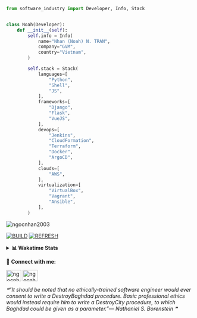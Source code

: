 ```python
from software_industry import Developer, Info, Stack


class Noah(Developer):
    def __init__(self):
        self.info = Info(
            name="Nhan (Noah) N. TRAN",
            company="GVM",
            country="Vietnam",
        )

        self.stack = Stack(
            languages=[
                "Python",
                "Shell",
                "JS",
            ],
            frameworks=[
                "Django",
                "Flask",
                "VueJS",
            ],
            devops=[
                "Jenkins",
                "CloudFormation",
                "Terraform",
                "Docker",
                "ArgoCD",
            ],
            clouds=[
                "AWS",
            ],
            virtualization=[
                "VirtualBox",
                "Vagrant",
                "Ansible",
            ],
        )
```
<img src="https://komarev.com/ghpvc/?username=ngocnhan2003&label=Profile%20views&color=0e75b6&style=flat" alt="ngocnhan2003" /> 

[![BUILD](https://github.com/ngocnhan2003/ngocnhan2003/actions/workflows/001_build.yml/badge.svg)](https://github.com/ngocnhan2003/ngocnhan2003/actions/workflows/001_build.yml)
[![REFRESH](https://github.com/ngocnhan2003/ngocnhan2003/actions/workflows/002_refresh.yml/badge.svg)](https://github.com/ngocnhan2003/ngocnhan2003/actions/workflows/002_refresh.yml)

<details> 
  <summary><b>📊 Wakatime Stats</b></summary>
  <br>
  
<!--START_SECTION:waka-->
![Code Time](http://img.shields.io/badge/Code%20Time-642%20hrs%2030%20mins-blue)

**I'm a Night 🦉** 

```text
🌞 Morning    40 commits     ████░░░░░░░░░░░░░░░░░░░░░   18.02% 
🌆 Daytime    54 commits     ██████░░░░░░░░░░░░░░░░░░░   24.32% 
🌃 Evening    62 commits     ███████░░░░░░░░░░░░░░░░░░   27.93% 
🌙 Night      66 commits     ███████░░░░░░░░░░░░░░░░░░   29.73%

```
📅 **I'm Most Productive on Saturday** 

```text
Monday       38 commits     ████░░░░░░░░░░░░░░░░░░░░░   17.12% 
Tuesday      28 commits     ███░░░░░░░░░░░░░░░░░░░░░░   12.61% 
Wednesday    23 commits     ██░░░░░░░░░░░░░░░░░░░░░░░   10.36% 
Thursday     5 commits      ░░░░░░░░░░░░░░░░░░░░░░░░░   2.25% 
Friday       4 commits      ░░░░░░░░░░░░░░░░░░░░░░░░░   1.8% 
Saturday     62 commits     ███████░░░░░░░░░░░░░░░░░░   27.93% 
Sunday       62 commits     ███████░░░░░░░░░░░░░░░░░░   27.93%

```


📊 **This Week I Spent My Time On** 

```text
⌚︎ Time Zone: Asia/Ho_Chi_Minh

💬 Programming Languages: 
Go                       7 hrs 20 mins       ████████████████████░░░░░   82.71% 
JavaScript               25 mins             █░░░░░░░░░░░░░░░░░░░░░░░░   4.76% 
Other                    17 mins             ░░░░░░░░░░░░░░░░░░░░░░░░░   3.37% 
PHP                      16 mins             ░░░░░░░░░░░░░░░░░░░░░░░░░   3.02% 
SQL                      12 mins             ░░░░░░░░░░░░░░░░░░░░░░░░░   2.38%

🔥 Editors: 
GoLand                   7 hrs 3 mins        ███████████████████░░░░░░   79.4% 
VS Code                  1 hr 49 mins        █████░░░░░░░░░░░░░░░░░░░░   20.6%

💻 Operating System: 
Linux                    8 hrs 52 mins       █████████████████████████   100.0%

```

**I Mostly Code in Python** 

```text
Python                   14 repos            ███████████░░░░░░░░░░░░░░   43.75% 
JavaScript               6 repos             ████░░░░░░░░░░░░░░░░░░░░░   18.75% 
TypeScript               2 repos             █░░░░░░░░░░░░░░░░░░░░░░░░   6.25% 
Kotlin                   2 repos             █░░░░░░░░░░░░░░░░░░░░░░░░   6.25% 
Vue                      2 repos             █░░░░░░░░░░░░░░░░░░░░░░░░   6.25%

```



 Last Updated on 20/11/2022 05:39:54 UTC+7
<!--END_SECTION:waka-->
</details>

🔗 **Connect with me:**

<a href="https://linkedin.com/in/ngocnhan2003" target="blank"><img align="center" src="https://raw.githubusercontent.com/rahuldkjain/github-profile-readme-generator/master/src/images/icons/Social/linked-in-alt.svg" alt="ngocnhan2003" height="30" width="40" /></a>
<a href="https://instagram.com/ngocnhan2003" target="blank"><img align="center" src="https://raw.githubusercontent.com/rahuldkjain/github-profile-readme-generator/master/src/images/icons/Social/instagram.svg" alt="ngocnhan2003" height="30" width="40" /></a>


<!--STARTS_HERE_QUOTE_README-->
<i>❝“It should be noted that no ethically-trained software engineer would ever consent to write a DestroyBaghdad procedure.  Basic professional ethics would instead require him to write a DestroyCity procedure, to which Baghdad could be given as a parameter.”— Nathaniel S. Borenstein   ❞</i>
<!--ENDS_HERE_QUOTE_README-->
